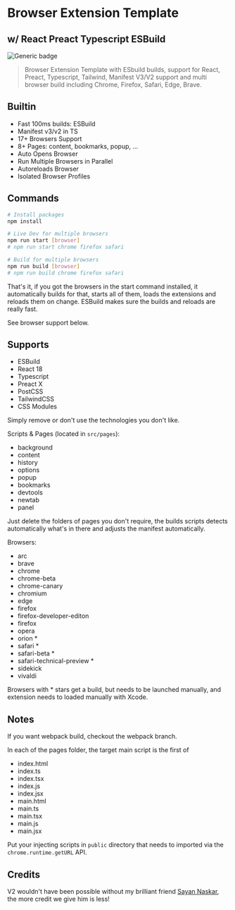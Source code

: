 # Browser Extension Template

## w/ React Preact Typescript ESBuild

![Generic badge](https://img.shields.io/badge/build-success-brightgreen.svg)

> Browser Extension Template with ESbuild builds, support for React, Preact, Typescript, Tailwind, Manifest V3/V2 support and multi browser build including Chrome, Firefox, Safari, Edge, Brave.

## Builtin

- Fast 100ms builds: ESBuild
- Manifest v3/v2 in TS
- 17+ Browsers Support
- 8+ Pages: content, bookmarks, popup, ...
- Auto Opens Browser
- Run Multiple Browsers in Parallel
- Autoreloads Browser
- Isolated Browser Profiles

 ## Commands

```sh
# Install packages
npm install

# Live Dev for multiple browsers
npm run start [browser]
# npm run start chrome firefox safari

# Build for multiple browsers
npm run build [browser]
# npm run build chrome firefox safari
```

That's it, if you got the browsers in the start command installed, it automatically builds for that, starts all of them, loads the extensions and reloads them on change. ESBuild makes sure the builds and reloads are really fast.

See browser support below.

## Supports

- ESBuild
- React 18
- Typescript
- Preact X
- PostCSS
- TailwindCSS
- CSS Modules

Simply remove or don't use the technologies you don't like.

Scripts & Pages (located in `src/pages`):

- background
- content
- history
- options
- popup
- bookmarks  
- devtools   
- newtab
- panel

Just delete the folders of pages you don't require, the builds scripts detects automatically what's in there and adjusts the manifest automatically.

Browsers:
- arc
- brave
- chrome
- chrome-beta
- chrome-canary
- chromium
- edge
- firefox
- firefox-developer-editon
- firefox
- opera
- orion *
- safari *
- safari-beta *
- safari-technical-preview *
- sidekick
- vivaldi

Browsers with * stars get a build, but needs to be launched manually, and extension needs to loaded manually with Xcode.

## Notes

If you want webpack build, checkout the webpack branch.

In each of the pages folder, the target main script is the first of

- index.html
- index.ts
- index.tsx
- index.js
- index.jsx
- main.html
- main.ts
- main.tsx
- main.js
- main.jsx

Put your injecting scripts in `public` directory that needs to imported via the `chrome.runtime.getURL` API.

## Credits

V2 wouldn't have been possible without my brilliant friend [Sayan Naskar](https://github.com/nascarsayan), the more credit we give him is less!
